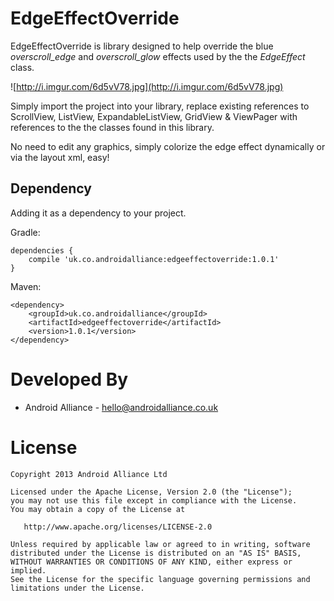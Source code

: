 EdgeEffectOverride
=================

EdgeEffectOverride is library designed to help override the blue *overscroll_edge* and *overscroll_glow* effects used by the the *EdgeEffect* class.

![http://i.imgur.com/6d5vV78.jpg](http://i.imgur.com/6d5vV78.jpg)

Simply import the project into your library, replace existing
references to ScrollView, ListView, ExpandableListView, GridView & ViewPager
with references to the the classes found in this library.

No need to edit any graphics, simply colorize the edge effect dynamically or via the layout xml, easy! 

<H2>Dependency</H2>
Adding it as a dependency to your project.

Gradle:

	dependencies {
    	compile 'uk.co.androidalliance:edgeeffectoverride:1.0.1'
	}

Maven:

	<dependency>
    	<groupId>uk.co.androidalliance</groupId>
    	<artifactId>edgeeffectoverride</artifactId>
    	<version>1.0.1</version>
	</dependency>
		


Developed By
============

* Android Alliance - <hello@androidalliance.co.uk>


License
=======

    Copyright 2013 Android Alliance Ltd

    Licensed under the Apache License, Version 2.0 (the "License");
    you may not use this file except in compliance with the License.
    You may obtain a copy of the License at

       http://www.apache.org/licenses/LICENSE-2.0

    Unless required by applicable law or agreed to in writing, software
    distributed under the License is distributed on an "AS IS" BASIS,
    WITHOUT WARRANTIES OR CONDITIONS OF ANY KIND, either express or implied.
    See the License for the specific language governing permissions and
    limitations under the License.

